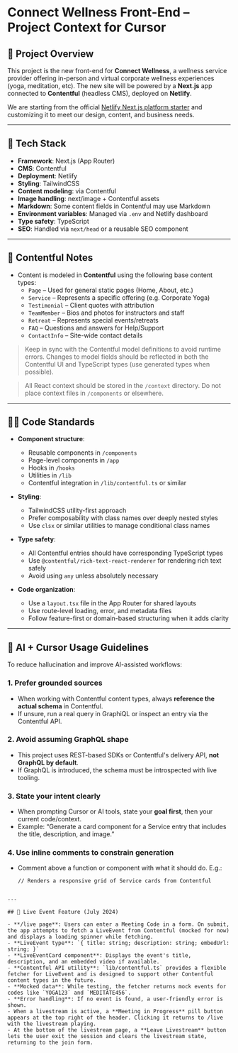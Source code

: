 # Connect Wellness Front-End – Project Context for Cursor

## 🧠 Project Overview

This project is the new front-end for **Connect Wellness**, a wellness service provider offering in-person and virtual corporate wellness experiences (yoga, meditation, etc). The new site will be powered by a **Next.js** app connected to **Contentful** (headless CMS), deployed on **Netlify**.

We are starting from the official [Netlify Next.js platform starter](https://github.com/netlify-templates/next-platform-starter) and customizing it to meet our design, content, and business needs.

---

## 🧰 Tech Stack

- **Framework**: Next.js (App Router)
- **CMS**: Contentful
- **Deployment**: Netlify
- **Styling**: TailwindCSS
- **Content modeling**: via Contentful
- **Image handling**: next/image + Contentful assets
- **Markdown**: Some content fields in Contentful may use Markdown
- **Environment variables**: Managed via `.env` and Netlify dashboard
- **Type safety**: TypeScript
- **SEO**: Handled via `next/head` or a reusable SEO component

---

## 📁 Contentful Notes

- Content is modeled in **Contentful** using the following base content types:
  - `Page` – Used for general static pages (Home, About, etc.)
  - `Service` – Represents a specific offering (e.g. Corporate Yoga)
  - `Testimonial` – Client quotes with attribution
  - `TeamMember` – Bios and photos for instructors and staff
  - `Retreat` – Represents special events/retreats
  - `FAQ` – Questions and answers for Help/Support
  - `ContactInfo` – Site-wide contact details

> Keep in sync with the Contentful model definitions to avoid runtime errors. Changes to model fields should be reflected in both the Contentful UI and TypeScript types (use generated types when possible).

> All React context should be stored in the `/context` directory. Do not place context files in `/components` or elsewhere.

---

## 🧑‍💻 Code Standards

- **Component structure**:
  - Reusable components in `/components`
  - Page-level components in `/app`
  - Hooks in `/hooks`
  - Utilities in `/lib`
  - Contentful integration in `/lib/contentful.ts` or similar

- **Styling**:
  - TailwindCSS utility-first approach
  - Prefer composability with class names over deeply nested styles
  - Use `clsx` or similar utilities to manage conditional class names

- **Type safety**:
  - All Contentful entries should have corresponding TypeScript types
  - Use `@contentful/rich-text-react-renderer` for rendering rich text safely
  - Avoid using `any` unless absolutely necessary

- **Code organization**:
  - Use a `layout.tsx` file in the App Router for shared layouts
  - Use route-level loading, error, and metadata files
  - Follow feature-first or domain-based structuring when it adds clarity

---

## 🤖 AI + Cursor Usage Guidelines

To reduce hallucination and improve AI-assisted workflows:

### 1. **Prefer grounded sources**
- When working with Contentful content types, always **reference the actual schema** in Contentful.
- If unsure, run a real query in GraphiQL or inspect an entry via the Contentful API.

### 2. **Avoid assuming GraphQL shape**
- This project uses REST-based SDKs or Contentful's delivery API, **not GraphQL by default**.
- If GraphQL is introduced, the schema must be introspected with live tooling.

### 3. **State your intent clearly**
- When prompting Cursor or AI tools, state your **goal first**, then your current code/context.
- Example: “Generate a card component for a Service entry that includes the title, description, and image.”

### 4. **Use inline comments to constrain generation**
- Comment above a function or component with what it should do. E.g.:
  ```tsx
  // Renders a responsive grid of Service cards from Contentful

```

---

## 🚀 Live Event Feature (July 2024)

- **/live page**: Users can enter a Meeting Code in a form. On submit, the app attempts to fetch a LiveEvent from Contentful (mocked for now) and displays a loading spinner while fetching.
- **LiveEvent type**: `{ title: string; description: string; embedUrl: string; }`
- **LiveEventCard component**: Displays the event's title, description, and an embedded video if available.
- **Contentful API utility**: `lib/contentful.ts` provides a flexible fetcher for LiveEvent and is designed to support other Contentful content types in the future.
- **Mocked data**: While testing, the fetcher returns mock events for codes like `YOGA123` and `MEDITATE456`.
- **Error handling**: If no event is found, a user-friendly error is shown.
- When a livestream is active, a **Meeting in Progress** pill button appears at the top right of the header. Clicking it returns to /live with the livestream playing.
- At the bottom of the livestream page, a **Leave Livestream** button lets the user exit the session and clears the livestream state, returning to the join form.
